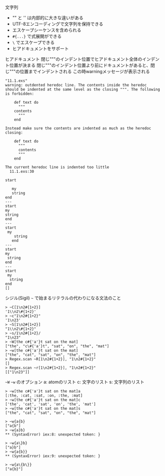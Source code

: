 文字列

- "" と '' は内部的に大きな違いがある
- UTF-8エンコーディングで文字列を保持できる
- エスケープシーケンスを含められる
- `#{...}` で式展開ができる
- `\` でエスケープできる
- ヒアドキュメントをサポート

ヒアドキュメント
閉じ"""のインデント位置でヒアドキュメント全体のインデント位置が決まる
閉じ"""のインデント位置より前にドキュメントがあると、閉じ"""の位置までインデントされる
この時warningメッセージが表示される

```
"11.1.exs"
warning: outdented heredoc line. The contents inside the heredoc should be indented at the same level as the closing """. The following is forbidden:

    def text do
      """
    contents
      """
    end

Instead make sure the contents are indented as much as the heredoc closing:

    def text do
      """
      contents
      """
    end

The current heredoc line is indented too little
  11.1.exs:30

start

   my
   string
end
---
start
my
string
end
---
start
 my
    string
   end
---
start
my
 string
end
---
start
 my
  string
end
[]
```

シジル(Sigil)
`~` で始まるリテラルの代わりになる文法のこと

```
> ~C[1\n2#{1+2}]
'1\\n2\#{1+2}'
> ~c"1\n2#{1+2}"
'1\n23'
> ~S[1\n2#{1+2}]
"1\\n2\#{1+2}"
> ~s/1\n2#{1+2}/
"1\n23"
> ~W[the c#{'a'}t sat on the mat]
["the", "c\#{'a'}t", "sat", "on", "the", "mat"]
> ~w[the c#{'a'}t sat on the mat]
["the", "cat", "sat", "on", "the", "mat"]
> Regex.scan ~R[1\n2#{1+2}], "1\n2#{1+2}"
[]
> Regex.scan ~r[1\n2#{1+2}], "1\n2#{1+2}"
[["1\n23"]]
```

`~W` `~w` のオプション
a: atomのリスト
c: 文字のリスト
s: 文字列のリスト

```
> ~w[the c#{'a'}t sat on the mat]a
[:the, :cat, :sat, :on, :the, :mat]
> ~w[the c#{'a'}t sat on the mat]c
['the', 'cat', 'sat', 'on', 'the', 'mat']
> ~w[the c#{'a'}t sat on the mat]s
["the", "cat", "sat", "on", "the", "mat"]
```

```
> ~w{a{b}
["a{b"]
> ~w{a}b}
** (SyntaxError) iex:8: unexpected token: }

> ~w{a\}b}
["a}b"]
> ~w{a{b}}
** (SyntaxError) iex:9: unexpected token: }

> ~w{a\{b\}}
["a{b}"]
```

